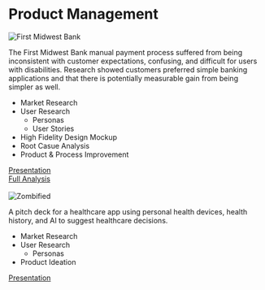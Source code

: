 # Product Management

![First Midwest Bank](https://raw.githubusercontent.com/gregorywmorris/gregorywmorris.github.io/master/images/fmb-payment-experiance-title.jpg)
<br/>

The First Midwest Bank manual payment process suffered from being inconsistent with customer expectations, confusing, and difficult for users with disabilities. Research showed customers preferred simple banking applications and that there is potentially measurable gain from being simpler as well. 

- Market Research
- User Research
  - Personas
  - User Stories
- High Fidelity Design Mockup
- Root Casue Analysis
- Product & Process Improvement

[Presentation](https://docs.google.com/presentation/d/14TFFGvSL8X_7KWiZ-YaJo2-WaXOir-W5_K2-OFyCVa0/edit#slide=id.p)
<br/>
[Full Analysis](https://docs.google.com/document/d/1jbxN0M2KpTpJgfwbi7aC-399NxjoSLk37FMR38w4Zms/edit#heading=h.f1e31r8fqqlv)
<br/>
<br/>
![Zombified](https://raw.githubusercontent.com/gregorywmorris/gregorywmorris.github.io/master/images/zombified-title-page.jpg)
<br/>

A pitch deck for a healthcare app using personal health devices, health history, and AI to suggest healthcare decisions.

- Market Research
- User Research
  - Personas
-  Product Ideation

[Presentation](https://docs.google.com/presentation/d/12chbSBhanYboxeGnCPuZYenzVo06dBSRGAdjmQblsVQ/edit#slide=id.g35f391192_00)
